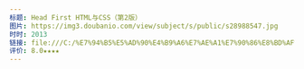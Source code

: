 ```yaml
---
标题: Head First HTML与CSS（第2版）
图片: https://img3.doubanio.com/view/subject/s/public/s28988547.jpg
时时: 2013
链接: file:///C:/%E7%94%B5%E5%AD%90%E4%B9%A6%E7%AE%A1%E7%90%86%E8%BD%AF%E4%BB%B6/%E8%AE%A1%E7%AE%97%E6%9C%BA_%E7%9C%8B%E5%AE%8C%E7%9A%84/Wei%20Zhi/Head%20First%20HTMLYu%20CSS%20Di%202Ban%20(32)/Head%20First%20HTMLYu%20CSS%20Di%202Ban%20-%20Wei%20Zhi.pdf
评价: 8.0★★★★
---
```


